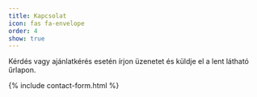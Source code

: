 ```yaml
---
title: Kapcsolat
icon: fas fa-envelope
order: 4
show: true
---
```


Kérdés vagy ajánlatkérés esetén írjon üzenetet és küldje el a lent látható űrlapon.

{% include contact-form.html %}